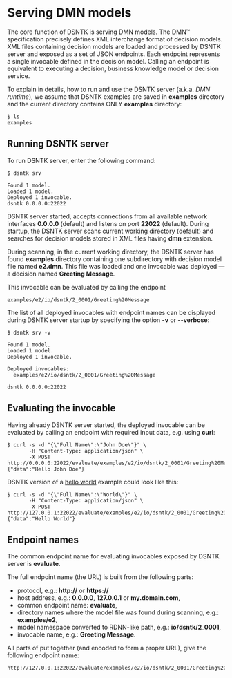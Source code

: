 # Serving DMN models

The core function of DSNTK is serving DMN models.
The DMN™ specification precisely defines XML interchange format of decision models.
XML files containing decision models are loaded and processed by DSNTK server and exposed
as a set of JSON endpoints.
Each endpoint represents a single invocable defined in the decision model.
Calling an endpoint is equivalent to executing a decision, business knowledge model
or decision service.

To explain in details, how to run and use the DSNTK server (a.k.a. _DMN runtime_),
we assume that DSNTK examples are saved in **examples** directory and the current
directory contains ONLY **examples** directory:

```shell
$ ls
examples
```

## Running DSNTK server

To run DSNTK server, enter the following command:

```shell
$ dsntk srv

Found 1 model.
Loaded 1 model.
Deployed 1 invocable.
dsntk 0.0.0.0:22022
```
DSNTK server started, accepts connections from all available network interfaces **0.0.0.0** (default)
and listens on port **22022** (default). During startup, the DSNTK server scans current working directory
(default) and searches for decision models stored in XML files having **dmn** extension.

During scanning, in the current working directory, the DSNTK server has found **examples** directory containing
one subdirectory with decision model file named **e2.dmn**. This file was loaded
and one invocable was deployed — a decision named **Greeting Message**.

This invocable can be evaluated by calling the endpoint 
```
examples/e2/io/dsntk/2_0001/Greeting%20Message
```

The list of all deployed invocables with endpoint names can be displayed during DSNTK server startup
by specifying the option **-v** or **--verbose**:

```shell
$ dsntk srv -v

Found 1 model.
Loaded 1 model.
Deployed 1 invocable.

Deployed invocables:
  examples/e2/io/dsntk/2_0001/Greeting%20Message

dsntk 0.0.0.0:22022
```

## Evaluating the invocable

Having already DSNTK server started, the deployed invocable can be evaluated by calling an endpoint
with required input data, e.g. using **curl**:

```shell
$ curl -s -d "{\"Full Name\":\"John Doe\"}" \
       -H "Content-Type: application/json" \
       -X POST http://0.0.0.0:22022/evaluate/examples/e2/io/dsntk/2_0001/Greeting%20Message
{"data":"Hello John Doe"}
```

DSNTK version of a [hello world](https://en.wikipedia.org/wiki/%22Hello,_World!%22_program)
example could look like this:

```shell
$ curl -s -d "{\"Full Name\":\"World\"}" \
       -H "Content-Type: application/json" \
       -X POST http://127.0.0.1:22022/evaluate/examples/e2/io/dsntk/2_0001/Greeting%20Message
{"data":"Hello World"}
```

## Endpoint names

The common endpoint name for evaluating invocables exposed by DSNTK server is **evaluate**.

The full endpoint name (the URL) is built from the following parts:
- protocol, e.g.: **http://** or **https://**
- host address, e.g.: **0.0.0.0**, **127.0.0.1** or **my.domain.com**,
- common endpoint name: **evaluate**,
- directory names where the model file was found during scanning, e.g.: **examples/e2**,
- model namespace converted to RDNN-like path, e.g.: **io/dsntk/2_0001**,
- invocable name, e.g.: **Greeting Message**.

All parts of put together (and encoded to form a proper URL), give the following endpoint name:

```shell
http://127.0.0.1:22022/evaluate/examples/e2/io/dsntk/2_0001/Greeting%20Message
``` 


